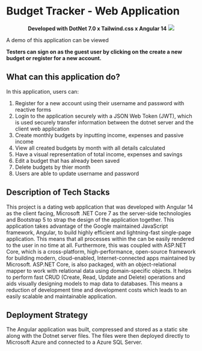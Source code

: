 # Budget Tracker - Web Application
<p align="center">
 <b>Developed with DotNet 7.0 x Tailwind.css x Angular 14</b>
 <img src="https://res.cloudinary.com/diywkaahn/image/upload/v1676394018/Github/DotnetXTailwindXAngular_okjxpd.png">
</p>

A demo of this application can be viewed

<b>Testers can sign on as the guest user by clicking on the create a new budget or register for a new account.</b>

## What can this application do?
In this application, users can:  
<ol>
<li>Register for a new account using their username and password with reactive forms</li>
<li>Login to the application securely with a JSON Web Token (JWT), which is used securely transfer information between the dotnet server and the client web application</li>
<li>Create monthly budgets by inputting income, expenses and passive income</li>
<li>View all created budgets by month with all details calculated</li>
<li>Have a visual representation of total income, expenses and savings</li>
<li>Edit a budget that has already been saved</li>
<li>Delete budgets by thier month</li>
<li>Users are able to update username and password</li>
</ol>

## Description of Tech Stacks
This project is a dating web application that was developed with Angular 14 as the client facing,
Microsoft .NET Core 7 as the server-side technologies and Bootstrap 5 to strap the design of the application together.
This application takes advantage of the Google maintained JavaScript framework, Angular, to build highly efficient and lightning-fast
single-page application. This means that all processes within the can be easily rendered to the user in no time at all.
Furthermore, this was coupled with ASP.NET Core, which is a cross-platform, high-performance, open-source framework for building modern, cloud-enabled,
Internet-connected apps maintained by Microsoft. ASP.NET Core, is also packaged, with an object-relational mapper to work with relational data using domain-specific
objects. It helps to perform fast CRUD (Create, Read, Update and Delete) operations and aids visually designing models to map data to databases. 
This means a reduction of development time and development costs which leads to an easily scalable and maintainable application.

## Deployment Strategy
The Angular application was built, compressed and stored as a static site along with the Dotnet server files. The files were then deployed directly to Microsoft Azure and connected to a Azure SQL Server.
